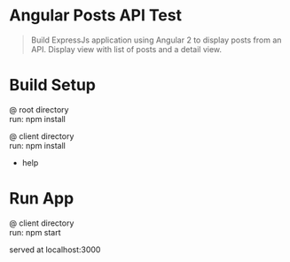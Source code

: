 # Angular Posts API Test

> Build ExpressJs application using Angular 2 to display posts from an API.  Display view with list of posts and a detail view.

# Build Setup

@ root directory  
run: npm install

@ client directory  
run: npm install

* help

# Run App

@ client directory  
run: npm start


served at localhost:3000
